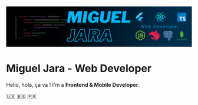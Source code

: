 ![Main Picture](https://github.com/Miguel-A-Jara/Miguel-A-Jara/blob/main/MiguelJara-Banner.png?raw=true)

# Miguel Jara - Web Developer

Hello, hola, ça va ! I'm a **Frontend & Mobile Developer**.

🇺🇸 🇪🇸 🇫🇷
